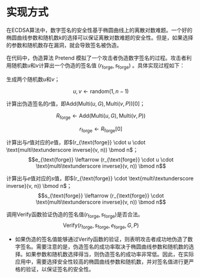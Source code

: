 # 实现方式

在ECDSA算法中，数字签名的安全性基于椭圆曲线上的离散对数难题。一个好的椭圆曲线参数和随机数$k$的选择可以保证离散对数难题的安全性。但是，如果选择的参数和随机数存在漏洞，就会导致签名被伪造。

在代码中，伪造算法 $\text{Pretend}$ 模拟了一个攻击者伪造数字签名的过程。攻击者利用随机数$u$和$v$计算出一个伪造的签名值 $(r_{\text{forge}} , s_{\text{forge}})$ 。具体实现过程如下：

生成两个随机数$u$和$v$；

$$u, v \leftarrow \text{random}(1, n-1)$$

计算出伪造签名的$r$值，即$\text{Add}(\text{Multi}(u, G), \text{Multi}(v, P))[0]$；

$$R_{\text{forge}} \leftarrow \text{Add}(\text{Multi}(u, G), \text{Multi}(v, P))$$

$$r_{\text{forge}} \leftarrow R_{\text{forge}}[0]$$

计算出与$r$值对应的$e$值，即$(r_{\text{forge}} \cdot u \cdot \text{multi\textunderscore inverse}(v, n)) \bmod n$；
$$e_{\text{forge}} \leftarrow (r_{\text{forge}} \cdot u \cdot \text{multi\textunderscore inverse}(v, n)) \bmod n$$

计算出与$e$值对应的$s$值，即$(r_{\text{forge}} \cdot \text{multi\textunderscore inverse}(v, n)) \bmod n$；
$$s_{\text{forge}} \leftarrow (r_{\text{forge}} \cdot \text{multi\textunderscore inverse}(v, n)) \bmod n$$

调用$\text{Verify}$函数验证伪造的签名值$(r_{\text{forge}}, s_{\text{forge}})$是否合法。
$$\text{Verify}(r_{\text{forge}}, s_{\text{forge}}, e_{\text{forge}}, G, P)$$


- 如果伪造的签名值能够通过$\text{Verify}$函数的验证，则表明攻击者成功地伪造了数字签名。需要注意的是，伪造签名的成功率取决于椭圆曲线参数和随机数的选择。如果参数和随机数选择得当，则伪造签名的成功率非常低。因此，在实际应用中，需要选择安全性较高的椭圆曲线参数和随机数，并对签名值进行更严格的验证，以保证签名的安全性。

